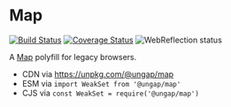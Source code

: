 # Map

[![Build Status](https://travis-ci.com/ungap/map.svg?branch=master)](https://travis-ci.com/ungap/map) [![Coverage Status](https://coveralls.io/repos/github/ungap/map/badge.svg?branch=master)](https://coveralls.io/github/ungap/map?branch=master) ![WebReflection status](https://offline.report/status/webreflection.svg)

A [Map](https://developer.mozilla.org/en-US/docs/Web/JavaScript/Reference/Global_Objects/Map) polyfill for legacy browsers.

  * CDN via https://unpkg.com/@ungap/map
  * ESM via `import WeakSet from '@ungap/map'`
  * CJS via `const WeakSet = require('@ungap/map')`
